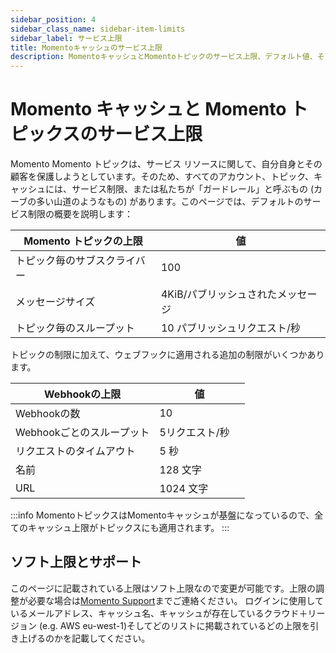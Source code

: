 ```yaml
---
sidebar_position: 4
sidebar_class_name: sidebar-item-limits
sidebar_label: サービス上限
title: Momentoキャッシュのサービス上限
description: MomentoキャッシュとMomentoトピックのサービス上限、デフォルト値、そして変更が必要な時にどのように問い合わせるかを見てみましょう。
---
```


# Momento キャッシュと Momento トピックスのサービス上限

Momento
Momento トピックは、サービス リソースに関して、自分自身とその顧客を保護しようとしています。そのため、すべてのアカウント、トピック、キャッシュには、サービス制限、または私たちが「ガードレール」と呼ぶもの (カーブの多い山道のようなもの) があります。このページでは、デフォルトのサービス制限の概要を説明します：

| Momento トピックの上限       | 値                                  |
| ---------------------------- | ----------------------------------- |
| トピック毎のサブスクライバー | 100                                 |
| メッセージサイズ             | 4KiB/パブリッシュされたメッセージ |
| トピック毎のスループット     | 10 パブリッシュリクエスト/秒       |

トピックの制限に加えて、ウェブフックに適用される追加の制限がいくつかあります。

| Webhookの上限            | 値                                  |
| ---------------------------- | ----------------------------------- |
| Webhookの数       | 10                                |
| Webhookごとのスループット             | 5リクエスト/秒　|
| リクエストのタイムアウト     | 5 秒       |
| 名前     | 128 文字       |
| URL     | 1024 文字       |


:::info
MomentoトピックスはMomentoキャッシュが基盤になっているので、全てのキャッシュ上限がトピックスにも適用されます。
:::

## ソフト上限とサポート

このページに記載されている上限はソフト上限なので変更が可能です。上限の調整が必要な場合は[Momento Support](mailto:support@momentohq.com)までご連絡ください。
ログインに使用しているメールアドレス、キャッシュ名、キャッシュが存在しているクラウド＋リージョン (e.g. AWS eu-west-1)そしてどのリストに掲載されているどの上限を引き上げるのかを記載してください。
